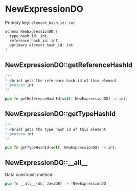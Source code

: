 # NewExpressionDO

Primary key: `element_hash_id: int`

```rust
schema NewExpressionDO {
  type_hash_id: int,
  reference_hash_id: int,
  @primary element_hash_id: int
}
```
## NewExpressionDO::getReferenceHashId

```java
/**
* @brief gets the reference hash id of this element.
* @return int
*/
```
```rust
pub fn getReferenceHashId(self: NewExpressionDO) -> int;
```
## NewExpressionDO::getTypeHashId

```java
/**
* @brief gets the type hash id of this element.
* @return int
*/
```
```rust
pub fn getTypeHashId(self: NewExpressionDO) -> int;
```
## NewExpressionDO::\_\_all\_\_

Data constraint method.

```rust
pub fn __all__(db: JavaDB) -> *NewExpressionDO;
```
